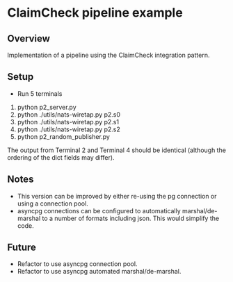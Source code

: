 # ClaimCheck pipeline example

## Overview

Implementation of a pipeline using the ClaimCheck integration pattern.

## Setup

* Run 5 terminals
1. python p2_server.py
2. python ./utils/nats-wiretap.py p2.s0
3. python ./utils/nats-wiretap.py p2.s1
4. python ./utils/nats-wiretap.py p2.s2
5. python p2_random_publisher.py

The output from Terminal 2 and Terminal 4 should be identical (although the ordering of the dict fields
may differ).

## Notes

* This version can be improved by either re-using the pg connection or using a connection pool.
* asyncpg connections can be configured to automatically marshal/de-marshal to a number of 
formats including json.  This would simplify the code.

## Future
* Refactor to use asyncpg connection pool.
* Refactor to use asyncpg automated marshal/de-marshal.
